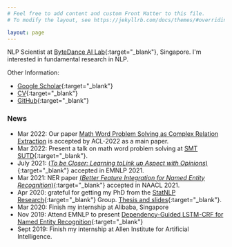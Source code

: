 ```yaml
---
# Feel free to add content and custom Front Matter to this file.
# To modify the layout, see https://jekyllrb.com/docs/themes/#overriding-theme-defaults

layout: page
---
```


<!-- <p align="center">
  <img src="files/front.jpg" style="width:500px;height:360px;">
  <br>
  <i>Lunch with my family during EMNLP 2019 in Hong Kong</i>
</p>
 -->

<!-- ![Lunch with my family during EMNLP 2019 in Hong Kong](files/front.jpg)


-><- -->

NLP Scientist at [ByteDance AI Lab](https://ailab.bytedance.com/){:target="_blank"}, Singapore.
I'm interested in fundamental research in NLP. 


Other Information:
* [Google Scholar](https://scholar.google.com.sg/citations?user=u68TA6oAAAAJ&hl=en){:target="_blank"} 
* [CV](files/cv_v2.pdf){:target="_blank"} 
* [GitHub](https://github.com/allanj/){:target="_blank"} 


###  News
* Mar 2022: Our paper [Math Word Problem Solving as Complex Relation Extraction]() is accepted by ACL-2022 as a main paper.
* Mar 2022: Present a talk on math word problem solving at [SMT SUTD](https://smt.sutd.edu.sg/){:target="_blank"}.
* July 2021: [(*To be Closer: Learning toLink up Aspect with Opinions*)](https://aclanthology.org/2021.emnlp-main.317.pdf){:target="_blank"} accepted in EMNLP 2021. 
* Mar 2021: NER paper [(*Better Feature Integration for Named Entity Recognition*)](https://www.aclweb.org/anthology/2021.naacl-main.271.pdf){:target="_blank"} accepted in NAACL 2021. 
* Apr 2020: grateful for getting my PhD from the [StatNLP Research](https://statnlp-research.github.io/){:target="_blank"} Group. [Thesis and slides](https://github.com/allanj/phd-thesis){:target="_blank"}.
* Mar 2020: Finish my internship at Alibaba, Singapore
* Nov 2019: Attend EMNLP to present [Dependency-Guided LSTM-CRF for Named Entity Recognition](https://www.aclweb.org/anthology/D19-1399.pdf){:target="_blank"}
* Sept 2019: Finish my internship at Allen Institute for Artificial Intelligence.


<!-- 
### Recent Post
{% include list_posts.html %} 

-->